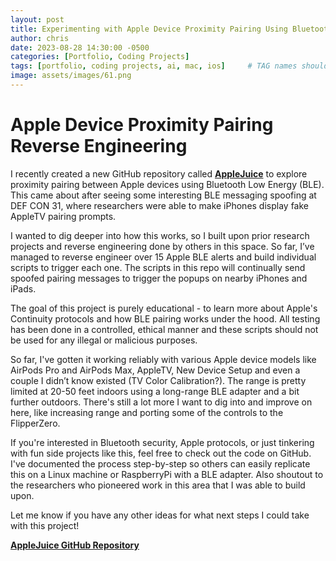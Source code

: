 ```yaml
---
layout: post
title: Experimenting with Apple Device Proximity Pairing Using Bluetooth Low Energy
author: chris
date: 2023-08-28 14:30:00 -0500
categories: [Portfolio, Coding Projects]
tags: [portfolio, coding projects, ai, mac, ios]     # TAG names should always be lowercase
image: assets/images/61.png
---
```


# Apple Device Proximity Pairing Reverse Engineering

I recently created a new GitHub repository called [**AppleJuice**](https://github.com/ECTO-1A/AppleJuice) to explore proximity pairing between Apple devices using Bluetooth Low Energy (BLE). This came about after seeing some interesting BLE messaging spoofing at DEF CON 31, where researchers were able to make iPhones display fake AppleTV pairing prompts.

I wanted to dig deeper into how this works, so I built upon prior research projects and reverse engineering done by others in this space. So far, I’ve managed to reverse engineer over 15 Apple BLE alerts and build individual scripts to trigger each one. The scripts in this repo will continually send spoofed pairing messages to trigger the popups on nearby iPhones and iPads.

The goal of this project is purely educational - to learn more about Apple's Continuity protocols and how BLE pairing works under the hood. All testing has been done in a controlled, ethical manner and these scripts should not be used for any illegal or malicious purposes.

So far, I've gotten it working reliably with various Apple device models like AirPods Pro and AirPods Max, AppleTV, New Device Setup and even a couple I didn’t know existed (TV Color Calibration?). The range is pretty limited at 20-50 feet indoors using a long-range BLE adapter and a bit further outdoors. There's still a lot more I want to dig into and improve on here, like increasing range and porting some of the controls to the FlipperZero.


If you're interested in Bluetooth security, Apple protocols, or just tinkering with fun side projects like this, feel free to check out the code on GitHub. I've documented the process step-by-step so others can easily replicate this on a Linux machine or RaspberryPi with a BLE adapter. Also shoutout to the researchers who pioneered work in this area that I was able to build upon.

Let me know if you have any other ideas for what next steps I could take with this project!

[**AppleJuice GitHub Repository**](https://github.com/ECTO-1A/AppleJuice)